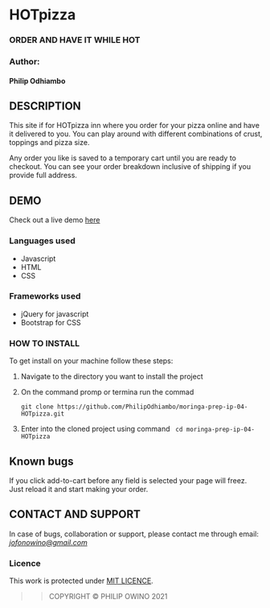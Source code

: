 # HOTpizza
###   ORDER AND HAVE IT WHILE HOT

### Author:
#### Philip Odhiambo


## DESCRIPTION
This site if for HOTpizza inn where you order for your pizza online and have it delivered to you. You can play around with different combinations of crust, toppings and pizza size.

Any order you like is saved to a temporary cart until you are ready to checkout. You can see your order breakdown inclusive of shipping if you provide full address.

## DEMO
Check out a live demo [here](https://philipodhiambo.github.io/moringa-prep-ip-04-HOTpizza/index.html)

### Languages used

- Javascript
- HTML
- CSS

### Frameworks used

- jQuery for javascript
- Bootstrap for CSS


### HOW TO INSTALL

To get install on your machine follow these steps:
1. Navigate to the directory you want to install the project
1. On the command promp or termina run the commad

    ```
    git clone https://github.com/PhilipOdhiambo/moringa-prep-ip-04-HOTpizza.git
    ```
1. Enter into the cloned project using command `` cd moringa-prep-ip-04-HOTpizza``

## Known bugs

If you click add-to-cart before any field is selected your page will freez. Just reload it and start making your order.

## CONTACT AND SUPPORT
In case of bugs, collaboration or support, please contact me through email: *jofonowino@gmail.com*

### Licence

This work is protected under [MIT LICENCE](LICENSE).

>>COPYRIGHT &copy; PHILIP OWINO 2021
